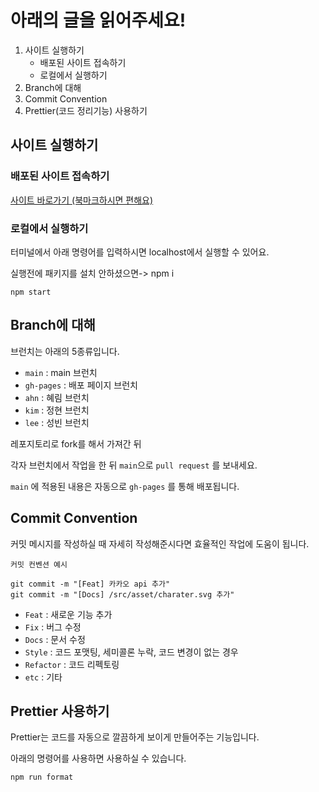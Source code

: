 # 아래의 글을 읽어주세요!
1. 사이트 실행하기
    * 배포된 사이트 접속하기
    * 로컬에서 실행하기
2. Branch에 대해
3. Commit Convention
4. Prettier(코드 정리기능) 사용하기

## 사이트 실행하기
### 배포된 사이트 접속하기
[사이트 바로가기 (북마크하시면 편해요)](https://ddeoknip.github.io/Pizza/)

### 로컬에서 실행하기
터미널에서 아래 명령어를 입력하시면 localhost에서 실행할 수 있어요.

실행전에 패키지를 설치 안하셨으면-> npm i
```
npm start
```

## Branch에 대해
브런치는 아래의 5종류입니다.
* `main` : main 브런치
* `gh-pages` : 배포 페이지 브런치
* `ahn` : 혜림 브런치
* `kim` : 정현 브런치
* `lee` : 성빈 브런치

레포지토리로 fork를 해서 가져간 뒤 

각자 브런치에서 작업을 한 뒤 `main`으로 `pull request` 를 보내세요.

`main` 에 적용된 내용은 자동으로 `gh-pages`  를 통해 배포됩니다.

## Commit Convention
커밋 메시지를 작성하실 때 자세히 작성해준시다면 효율적인 작업에 도움이 됩니다.

```
커밋 컨벤션 예시

git commit -m "[Feat] 카카오 api 추가"
git commit -m "[Docs] /src/asset/charater.svg 추가"
```

* `Feat` : 새로운 기능 추가
* `Fix` : 버그 수정
* `Docs` : 문서 수정
* `Style` : 코드 포맷팅, 세미콜론 누락, 코드 변경이 없는 경우
* `Refactor` : 코드 리펙토링
* `etc` : 기타

## Prettier 사용하기
Prettier는 코드를 자동으로 깔끔하게 보이게 만들어주는 기능입니다.

아래의 명령어를 사용하면 사용하실 수 있습니다.
```
npm run format
```
